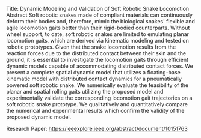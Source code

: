 Title: Dynamic Modeling and Validation of Soft Robotic Snake Locomotion
Abstract
Soft robotic snakes made of compliant materials can continuously deform their bodies and, therefore, mimic the biological snakes' flexible and agile locomotion gaits better than their rigid-bodied counterparts. Without wheel support, to date, soft robotic snakes are limited to emulating planar locomotion gaits, which are derived via kinematic modeling and tested on robotic prototypes. Given that the snake locomotion results from the reaction forces due to the distributed contact between their skin and the ground, it is essential to investigate the locomotion gaits through efficient dynamic models capable of accommodating distributed contact forces. We present a complete spatial dynamic model that utilizes a floating-base kinematic model with distributed contact dynamics for a pneumatically powered soft robotic snake. We numerically evaluate the feasibility of the planar and spatial rolling gaits utilizing the proposed model and experimentally validate the corresponding locomotion gait trajectories on a soft robotic snake prototype. We qualitatively and quantitatively compare the numerical and experimental results which confirm the validity of the proposed dynamic model.

Research Paper: https://ieeexplore.ieee.org/abstract/document/10151763
